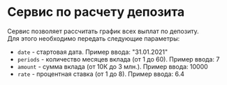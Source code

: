 <h1>Сервис по расчету депозита</h1>

Сервис позволяет рассчитать график всех выплат по депозиту.  
Для этого необходимо передать следующие параметры:
- ```date``` - стартовая дата. Пример ввода: "31.01.2021"
- ```periods``` - количество месяцев вклада (от 1 до 60). Пример ввода: 7
- ```amount``` - сумма вклада (от 10К до 3 млн.). Пример ввода: 10000
- ```rate``` - процентная ставка (от 1 до 8). Пример ввода: 6.4